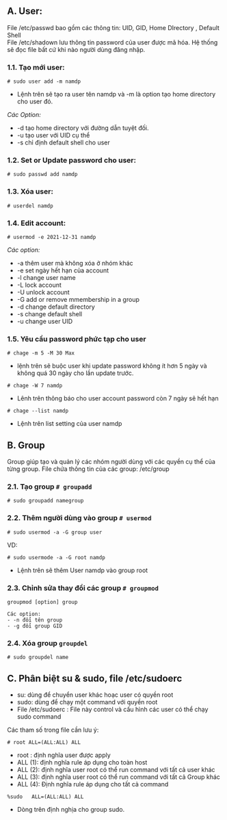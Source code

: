 ## A. User:
File /etc/passwd bao gồm các thông tin: UID, GID, Home DIrectory , Default Shell	
File /etc/shadown lưu thông tin password của user được mã hóa. Hệ thống sẽ đọc file bất cứ khi nào người dùng đăng nhập. 
### 1.1. Tạo mới user: 
```
# sudo user add -m namdp
```
- Lệnh trên sẽ tạo ra user tên namdp và -m là option tạo home directory cho user đó.

*Các Option:*
- -d tạo home directory với đường dẫn tuyệt đối.
- -u tạo user với UID cụ thể 
- -s chỉ định default shell cho user
### 1.2. Set or Update password cho user:
```
# sudo passwd add namdp
``` 
### 1.3. Xóa user: 
```
# userdel namdp
``` 
### 1.4. Edit account:
```
# usermod -e 2021-12-31 namdp
```
*Các option:*
 - -a thêm user mà không xóa ở nhóm khác 
 - -e set ngày hết hạn của account
 - -l change user name 
 - -L lock account	
 - -U unlock account 
 - -G add or remove mmembership in a group 
 - -d change default directory 
 - -s change default shell	
 - -u change user UID 
 ### 1.5. Yêu cầu password  phức tạp cho user
```
# chage -m 5 -M 30 Max
```
- lệnh trên sẽ buộc user khi update password không ít hơn  5 ngày và không quá 30 ngày cho lần update trước. 
```
# chage -W 7 namdp
```  
- Lênh trên thông báo cho user account password còn 7 ngày sẽ hết hạn
```
# chage --list namdp
``` 
- Lệnh trên list setting của user namdp

## B. Group 
Group giúp tạo và quản lý các nhóm người dùng với các quyền cụ thể của từng group.
File chứa thông tin của các group: /etc/group 
### 2.1. Tạo group `# groupadd`
```
# sudo groupadd namegroup
```
### 2.2. Thêm người dùng vào group `# usermod`
```
# sudo usermod -a -G group user
```
VD:
```
# sudo usermode -a -G root namdp
```
- Lệnh trên sẽ thêm User namdp vào group root
### 2.3. Chỉnh sửa thay đổi các group `# groupmod`
```
groupmod [option] group
```
	Các option: 
	- -n đổi tên group 
	- -g đổi group GID 
### 2.4. Xóa group `groupdel`
```
# sudo groupdel name
```
## C. Phân biệt su & sudo, file /etc/sudoerc	
- su: dùng để chuyển user khác hoạc user có quyền root 
- sudo: dùng để chạy một command với quyền root	
- File /etc/sudoerc : File này control và cấu hình các user có thể chạy sudo command

Các tham số trong file cần lưu ý:
```
# root ALL=(ALL:ALL) ALL
```
- root : định nghĩa user được apply 
- ALL (1): định nghĩa rule áp dụng cho toàn host
- ALL (2): định	nghĩa user root có thể run command với tất cả user khác
- ALL (3): định	nghĩa user root có thể run command với tất cả Group khác
- ALL (4): Định nghĩa rule áp dụng cho tất cả command

```
%sudo	ALL=(ALL:ALL) ALL
```
- Dòng trên định nghịa cho group sudo.

